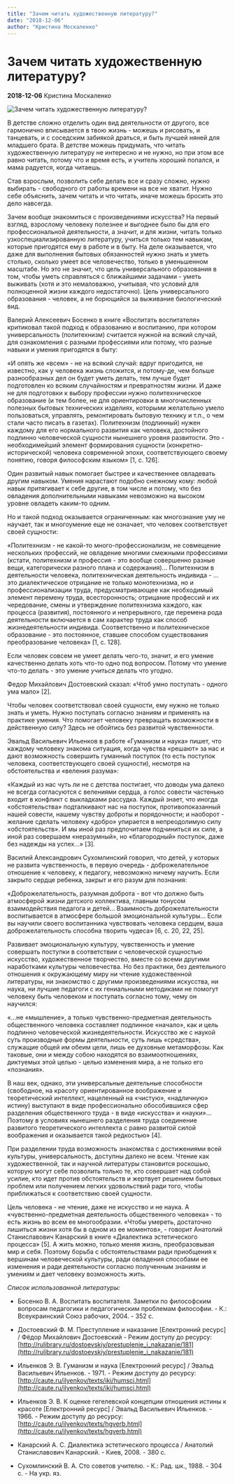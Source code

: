 ```yaml
---
title: "Зачем читать художественную литературу?"
date: "2018-12-06"
author: "Кристина Москаленко"
---
```


# Зачем читать художественную литературу?

**2018-12-06** Кристина Москаленко

![Зачем читать художественную литературу?](http://shgpi.edu.ru/biblioteka/forum/img/chitau_znachit_sushestvuy/BwyCvKkCcAEuDwU.png%20large.png)

В детстве сложно отделить один вид деятельности от другого, все гармонично вписывается в твою жизнь - можешь и рисовать, и танцевать, и с соседским забиякой драться, и быть лучшей няней для младшего брата. В детстве можешь придумать, что читать художественную литературу не интересно и не нужно, но при этом все равно читать, потому что и время есть, и учитель хороший попался, и мама радуется, когда читаешь.

Став взрослым, позволить себе делать все и сразу сложно, нужно выбирать - свободного от работы времени на все не хватит. Нужно себе объяснить, зачем читать и что читать, иначе можешь бросить это дело навсегда.

Зачем вообще знакомиться с произведениями искусства? На первый взгляд, взрослому человеку полезнее и выгоднее было бы для его профессиональной деятельности, а значит, и для жизни, читать только узкоспециализированную литературу, учиться только тем навыкам, которые пригодятся ему в работе и в быту. На деле оказывается, что даже для выполнения бытовых обязанностей нужно знать и уметь столько, сколько умеет все человечество, только в уменьшенном масштабе. Но это не значит, что цель универсального образования в том, чтобы уметь справляться с ближайшими задачами - уметь выживать (хотя и это немаловажно, учитывая, что условий для полноценной жизни каждого недостаточно). Цель универсального образования - человек, а не борющийся за выживание биологический вид.

Валерий Алексеевич Босенко в книге «Воспитать воспитателя» критиковал такой подход к образованию и воспитанию, при котором универсальность (политехнизм) считается нужной на всякий случай, для ознакомления с разными профессиями или потому, что разные навыки и умения пригодятся в быту:

«И опять же «всем» - не на всякий случай: вдруг пригодится, не известно, как у человека жизнь сложится, и потому-де, чем больше разнообразных дел он будет уметь делать, тем лучше будет подготовлен ко всяким случайностям и превратностям жизни. И даже не для подготовки к выбору профессии нужно политехническое образование (и тем более, не для ориентировки в многочисленных полезных бытовых технических изделиях, которыми желательно умело пользоваться, управлять, ремонтировать бытовую технику и т.п., о чем стали часто писать в газетах). Политехнизм (подлинный) нужен каждому для его нормального развития как человека, достойного подлинно человеческой сущности нынешнего уровня развитости. Это - необходимейший элемент формирования сущности (конкретно-исторической) человека современной эпохи, соответствующего своему понятию, говоря философским языком» [1, c. 126].

Один развитый навык помогает быстрее и качественнее овладевать другим навыком. Умения нарастают подобно снежному кому: любой навык притягивает к себе другие, в том числе и потому, что без овладения дополнительными навыками невозможно на высоком уровне овладеть каким-то одним.

Но и такой подход оказывается ограниченным: как многознание уму не научает, так и многоумение еще не означает, что человек соответствует своей сущности:

«Политехнизм - не какой-то много-профессионализм, не совмещение нескольких профессий, не овладение многими смежными профессиями (кстати, политехнизм и профессия - это вообще совершенно разные вещи, категорически разного плана и содержания)... Политехнизм в деятельности человека, политехническая деятельность индивида - ... это диалектическое отрицание не только монотехнизма, но и профессионализации труда, предусматривающее как необходимый элемент перемену труда, всесторонность; отрицание профессий и их чередование, смены и утверждение политехнизма каждого, как процесса (развития), постоянного и непрерывного, где перемена рода деятельности включается в сам характер труда как способ жизнедеятельности индивида. Соответственно и политехническое образование - это постоянное, ставшее способом существования преобразование человека» [1, c. 128].

Если человек совсем не умеет делать чего-то, значит, и его умение качественно делать хоть что-то одно под вопросом. Потому что умение что-то делать - это умение *учиться* делать что угодно.

Федор Михайлович Достоевский сказал: «Чтоб умно поступать - одного ума мало» [2].

Чтобы человек соответствовал своей сущности, ему нужно не только знать и уметь. Нужно поступать согласно знаниям и применять на практике умения. Что помогает человеку превращать возможности в действенную силу? Здесь не обойтись без развитой чувственности.

Эвальд Васильевич Ильенков в работе «Гуманизм и наука» пишет, что каждому человеку знакома ситуация, когда чувства «решают» за нас и дают возможность совершить гуманный поступок (то есть поступок человека, соответствующего своей сущности), несмотря на обстоятельства и «веления разума»:

«Каждый из нас чуть ли не с детства постигает, что доводы ума далеко не всегда согласуются с велениями сердца, а голос совести частенько входит в конфликт с выкладками рассудка. Каждый знает, что иногда «обстоятельства» подталкивают нас на поступок, противопоказанный нашей совести, нашему чувству доброты и порядочности; и наоборот - желание сделать человеку «добро» упирается в непреодолимую силу «обстоятельств». И мы иной раз предпочитаем подчиниться их силе, а иной раз совершаем «неразумный», но «благородный» поступок, даже без надежды на успех...» [3].

Василий Александрович Сухомлинский говорил, что детей, у которых не развита чувственность, в первую очередь - доброжелательное отношение к человеку, к педагогу, невозможно ничему научить. Если закрыто сердце ребенка, закрыт и его разум для познания:

«Доброжелательность, разумная доброта - вот что должно быть атмосферой жизни детского коллектива, главным тонусом взаимодействия педагога и детей... Взаимность доброжелательности воспитывается в атмосфере большой эмоциональной культуры... Если вы научили своего воспитанника чувствовать человека сердцем, ваша доброжелательность способна творить чудеса» [6, с. 20, 22, 25].

Развивает эмоциональную культуру, чувственность и умение совершать поступки в соответствии с человеческой сущностью искусство, художественное творчество, вместе со всеми другими наработками культуры человечества. Но без практики, без деятельного отношения к окружающему миру ни чтение художественной литературы, ни знакомство с другими произведениями искусства, ни наука, ни лучшие педагоги с их гениальными методиками не помогут человеку быть человеком и поступать согласно тому, чему он научился:

«...не «мышление», а только чувственно-предметная деятельность общественного человека составляет подлинное «начало», как и цель подлинно человеческой жизнедеятельности. Искусство же с наукой суть производные формы деятельности, суть лишь «средства», служащие общей им обеим цели, лишь ее духовные метаморфозы. Как таковые, они и между собою находятся во взаимоотношениях, диктуемых этой целью - целью изменения мира, а не только его «познания».

В наш век, однако, эти универсальные деятельные способности (свободное, на красоту ориентированное воображение и теоретический интеллект, нацеленный на «чистую», «надличную» истину) выступают в виде профессионально обособившихся сфер разделения общественного труда - в виде «искусства» и «науки»... Поэтому в условиях нынешнего разделения труда соединение развитого теоретического интеллекта с равно развитой силой воображения и оказывается такой редкостью» [4].

При разделении труда возможность знакомства с достижениями всей культуры, универсальность, доступны далеко не всем. Чтение как художественной, так и научной литературы становится роскошью, которую могут себе позволить только те, кто совершает над собой усилие, кто идет против обстоятельств и жертвует решением бытовых проблем или получением легких удовольствий ради того, чтобы приближаться к соответствию своей сущности.

Цель человека - не чтение, даже не искусство и не наука. А «чувственно-предметная деятельность общественного человека» - то есть жизнь во всем ее многообразии. «Чтобы умереть, достаточно лишиться жизни хотя бы в одном из ее моментов», - говорит Анатолий Станиславович Канарский в книге «Диалектика эстетического процесса» [5]. А жить можно, только меняя жизнь, преобразовывая мир и себя. Поэтому борьба с обстоятельствами ради приобщения к вершинам человеческой культуры, ради овладения способами ее изменения и ради деятельности согласно полученным знаниям и умениям и дает человеку возможность жить.

*Список использованной литературы:*

* Босенко В. А. Воспитать воспитателя. Заметки по философским вопросам педагогики и педагогическим проблемам философии. - К.: Всеукраинский Союз рабочих, 2004. - 352 с.

* Достоевский Ф. М. Преступление и наказание [Електронний ресурс] / Фёдор Михайлович Достоевский - Режим доступу до ресурсу: [http://rulibrary.ru/dostoevskiy/prestuplenie_i_nakazanie/181](http://rulibrary.ru/dostoevskiy/prestuplenie_i_nakazanie/181)

* Ильенков Э. В. Гуманизм и наука [Електронний ресурс] / Эвальд Васильевич Ильенков. - 1971. - Режим доступу до ресурсу: [http://caute.ru/ilyenkov/texts/iki/humsci.html](http://caute.ru/ilyenkov/texts/iki/humsci.html)

* Ильенков Э. В. К оценке гегелевской концепции отношения истины к красоте [Електронний ресурс] / Эвальд Васильевич Ильенков. - 1966. - Режим доступу до ресурсу: [http://caute.ru/ilyenkov/texts/hgverb.html](http://caute.ru/ilyenkov/texts/hgverb.html)

* Канарский А. С. Диалектика эстетического процесса / Анатолий Станиславович Канарский. - Киев, 2008. - 380 с.

* Сухомлинский В. А. Сто советов учителю. - К.: Рад. шк., 1988. - 304 с. - На укр. яз.